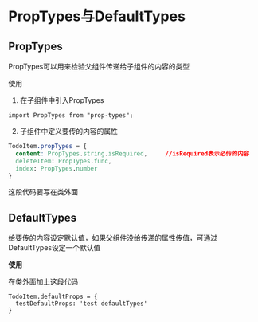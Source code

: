 # PropTypes与DefaultTypes

## PropTypes

PropTypes可以用来检验父组件传递给子组件的内容的类型

使用

1. 在子组件中引入PropTypes

```
import PropTypes from "prop-types";
```

2. 子组件中定义要传的内容的属性

```css
TodoItem.propTypes = {
  content: PropTypes.string.isRequired,		//isRequired表示必传的内容
  deleteItem: PropTypes.func,
  index: PropTypes.number
}
```

这段代码要写在类外面



## DefaultTypes

给要传的内容设定默认值，如果父组件没给传递的属性传值，可通过DefaultTypes设定一个默认值

**使用**

在类外面加上这段代码

```
TodoItem.defaultProps = {
  testDefaultProps: 'test defaultTypes'
}
```

